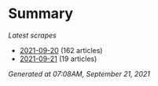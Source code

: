 # Summary
*Latest scrapes*
* [2021-09-20](https://github.com/nuuuwan/news_lk/blob/data/news_lk.2021-09-20.json) (162 articles)
* [2021-09-21](https://github.com/nuuuwan/news_lk/blob/data/news_lk.2021-09-21.json) (19 articles)

*Generated at 07:08AM, September 21, 2021*